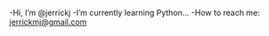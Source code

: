 -Hi, I’m @jerrickj
-I’m currently learning Python...
-How to reach me: jerrickmj@gmail.com

<!---
jerrickj/jerrickj is a ✨ special ✨ repository because its `README.md` (this file) appears on your GitHub profile.
You can click the Preview link to take a look at your changes.
--->
